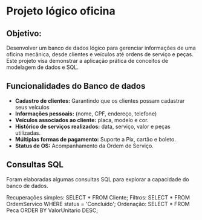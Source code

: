 # Projeto lógico oficina

## Objetivo:
Desenvolver um banco de dados lógico para gerenciar informações de uma oficina mecânica, desde clientes e veículos até ordens de serviço e peças. Este projeto visa demonstrar a aplicação prática de conceitos de modelagem de dados e SQL.

## Funcionalidades do Banco de dados 
- **Cadastro de clientes:** Garantindo que os clientes possam cadastrar seus veículos
- **Informações pessoais:** (nome, CPF, endereço, telefone)
- **Veículos associados ao cliente:** placa, modelo e cor.
- **Histórico de serviços realizados:** data, serviço, valor e peças utilizadas.
- **Múltiplas formas de pagamento:** Suporte a Pix, cartão e boleto.
- **Status de OS:** Acompanhamento da Ordem de Serviço.

## Consultas SQL 
Foram elaboradas algumas consultas SQL para explorar a capacidade do banco de dados.

Recuperações simples: SELECT * FROM Cliente;
Filtros: SELECT * FROM OrdemServico WHERE status = 'Concluído';
Ordenação: SELECT * FROM Peca ORDER BY ValorUnitario DESC;
